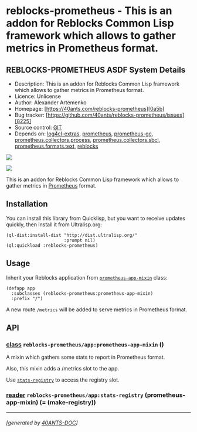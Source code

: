 <a id="x-28REBLOCKS-PROMETHEUS-DOCS-2FINDEX-3A-40README-2040ANTS-DOC-2FLOCATIVES-3ASECTION-29"></a>

# reblocks-prometheus - This is an addon for Reblocks Common Lisp framework which allows to gather metrics in Prometheus format.

<a id="reblocks-prometheus-asdf-system-details"></a>

## REBLOCKS-PROMETHEUS ASDF System Details

* Description: This is an addon for Reblocks Common Lisp framework which allows to gather metrics in Prometheus format.
* Licence: Unlicense
* Author: Alexander Artemenko
* Homepage: [https://40ants.com/reblocks-prometheus][0a5b]
* Bug tracker: [https://github.com/40ants/reblocks-prometheus/issues][8225]
* Source control: [GIT][d447]
* Depends on: [log4cl-extras][691c], [prometheus][14fa], [prometheus-gc][8b12], [prometheus.collectors.process][563a], [prometheus.collectors.sbcl][a01b], [prometheus.formats.text][b66b], [reblocks][184b]

[![](https://github-actions.40ants.com/40ants/reblocks-prometheus/matrix.svg?only=ci.run-tests)][1638]

![](http://quickdocs.org/badge/reblocks-prometheus.svg)

This is an addon for Reblocks Common Lisp framework which allows to gather
metrics in [Prometheus][df56] format.

<a id="x-28REBLOCKS-PROMETHEUS-DOCS-2FINDEX-3A-3A-40INSTALLATION-2040ANTS-DOC-2FLOCATIVES-3ASECTION-29"></a>

## Installation

You can install this library from Quicklisp, but you want to receive updates quickly, then install it from Ultralisp.org:

```
(ql-dist:install-dist "http://dist.ultralisp.org/"
                      :prompt nil)
(ql:quickload :reblocks-prometheus)
```
<a id="x-28REBLOCKS-PROMETHEUS-DOCS-2FINDEX-3A-3A-40USAGE-2040ANTS-DOC-2FLOCATIVES-3ASECTION-29"></a>

## Usage

Inherit your Reblocks application from [`prometheus-app-mixin`][db0d] class:

```
(defapp app
  :subclasses (reblocks-prometheus:prometheus-app-mixin)
  :prefix "/")
```
A new route `/metrics` will be added to serve metrics in Prometheus format.

<a id="x-28REBLOCKS-PROMETHEUS-DOCS-2FINDEX-3A-3A-40API-2040ANTS-DOC-2FLOCATIVES-3ASECTION-29"></a>

## API

<a id="x-28REBLOCKS-PROMETHEUS-2FAPP-3APROMETHEUS-APP-MIXIN-20CLASS-29"></a>

### [class](55b0) `reblocks-prometheus/app:prometheus-app-mixin` ()

A mixin which gathers some stats to report in Prometheus format.

Also, this mixin adds a /metrics slot to the app.

Use [`stats-registry`][b3a2] to access the registry slot.

<a id="x-28REBLOCKS-PROMETHEUS-2FAPP-3ASTATS-REGISTRY-20-2840ANTS-DOC-2FLOCATIVES-3AREADER-20REBLOCKS-PROMETHEUS-2FAPP-3APROMETHEUS-APP-MIXIN-29-29"></a>

### [reader](ad33) `reblocks-prometheus/app:stats-registry` (prometheus-app-mixin) (= (make-registry))


[db0d]: #x-28REBLOCKS-PROMETHEUS-2FAPP-3APROMETHEUS-APP-MIXIN-20CLASS-29
[b3a2]: #x-28REBLOCKS-PROMETHEUS-2FAPP-3ASTATS-REGISTRY-20-2840ANTS-DOC-2FLOCATIVES-3AREADER-20REBLOCKS-PROMETHEUS-2FAPP-3APROMETHEUS-APP-MIXIN-29-29
[0a5b]: https://40ants.com/reblocks-prometheus
[d447]: https://github.com/40ants/reblocks-prometheus
[1638]: https://github.com/40ants/reblocks-prometheus/actions
[55b0]: https://github.com/40ants/reblocks-prometheus/blob/aa4a8fc87d6075484bd74275dbf0122958a41477/src/app.lisp#L31
[ad33]: https://github.com/40ants/reblocks-prometheus/blob/aa4a8fc87d6075484bd74275dbf0122958a41477/src/app.lisp#L32
[8225]: https://github.com/40ants/reblocks-prometheus/issues
[df56]: https://prometheus.io/
[691c]: https://quickdocs.org/log4cl-extras
[14fa]: https://quickdocs.org/prometheus
[8b12]: https://quickdocs.org/prometheus-gc
[563a]: https://quickdocs.org/prometheus.collectors.process
[a01b]: https://quickdocs.org/prometheus.collectors.sbcl
[b66b]: https://quickdocs.org/prometheus.formats.text
[184b]: https://quickdocs.org/reblocks

* * *
###### [generated by [40ANTS-DOC](https://40ants.com/doc/)]
